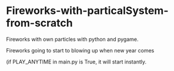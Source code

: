 # Fireworks-with-particalSystem-from-scratch

Fireworks with own particles with python and pygame.

Fireworks going to start to blowing up when new year comes

(if PLAY_ANYTIME in main.py is True, it will start instantly. 
